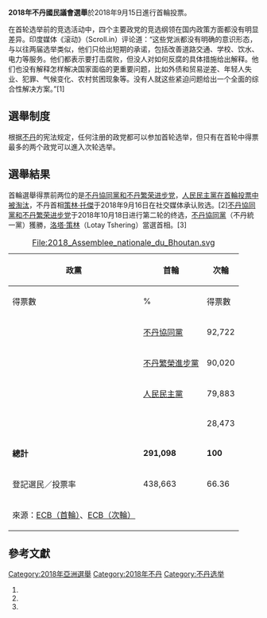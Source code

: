 **2018年不丹國民議會選舉**於2018年9月15日進行首輪投票。

在首轮选举前的竞选活动中，四个主要政党的竞选纲领在国内政策方面都没有明显差异。印度媒体《滚动》（Scroll.in）评论道：“这些党派都没有明确的意识形态，与以往两届选举类似，他们只给出短期的承诺，包括改善道路交通、学校、饮水、电力等服务。他们都表示要打击腐败，但没人对如何反腐的具体措施给出解释。他们也没有解释怎样解决国家面临的更重要问题，比如外债和贸易逆差、年轻人失业、犯罪、气候变化、农村贫困现象等。没有人就这些紧迫问题给出一个全面的综合性解决方案。”\[1\]

## 選舉制度

根据[不丹](../Page/不丹.md "wikilink")的宪法规定，任何注册的政党都可以参加首轮选举，但只有在首轮中得票最多的两个政党可以進入次轮选举。

## 選舉結果

首輪選舉得票前两位的是[不丹協同黨和](https://zh.wikipedia.org/wiki/不丹協同黨 "wikilink")[不丹繁荣进步党](../Page/不丹繁荣进步党.md "wikilink")，[人民民主黨在首輪投票中被淘汰](../Page/人民民主黨_\(不丹\).md "wikilink")，不丹首相[策林·托傑](../Page/策林·托傑.md "wikilink")于2018年9月16日在社交媒体承认败选。\[2\][不丹協同黨和](https://zh.wikipedia.org/wiki/不丹協同黨 "wikilink")[不丹繁荣进步党](../Page/不丹繁荣进步党.md "wikilink")于2018年10月18日进行第二轮的终选，[不丹協同黨](https://zh.wikipedia.org/wiki/不丹協同黨 "wikilink")（不丹統一黨）獲勝，[洛塔·策林](https://zh.wikipedia.org/wiki/洛塔·策林 "wikilink")（Lotay Tshering）當選首相。\[3\]

<table>
<caption><a href="https://zh.wikipedia.org/wiki/File:2018_Assemblee_nationale_du_Bhoutan.svg" title="fig:File:2018_Assemblee_nationale_du_Bhoutan.svg"><a href="File:2018_Assemblee_nationale_du_Bhoutan.svg">File:2018_Assemblee_nationale_du_Bhoutan.svg</a></a></caption>
<thead>
<tr class="header">
<th><p>政黨</p></th>
<th><p>首輪</p></th>
<th><p>次輪</p></th>
</tr>
</thead>
<tbody>
<tr class="odd">
<td><p>得票數</p></td>
<td><p>%</p></td>
<td><p>得票數</p></td>
</tr>
<tr class="even">
<td></td>
<td><p><a href="https://zh.wikipedia.org/wiki/不丹協同黨" title="wikilink">不丹協同黨</a></p></td>
<td><p>92,722</p></td>
</tr>
<tr class="odd">
<td></td>
<td><p><a href="https://zh.wikipedia.org/wiki/不丹繁榮進步黨" title="wikilink">不丹繁榮進步黨</a></p></td>
<td><p>90,020</p></td>
</tr>
<tr class="even">
<td></td>
<td><p><a href="../Page/人民民主黨_(不丹).md" title="wikilink">人民民主黨</a></p></td>
<td><p>79,883</p></td>
</tr>
<tr class="odd">
<td></td>
<td></td>
<td><p>28,473</p></td>
</tr>
<tr class="even">
<td><p><strong>總計</strong></p></td>
<td><p><strong>291,098</strong></p></td>
<td><p><strong>100</strong></p></td>
</tr>
<tr class="odd">
<td><p>登記選民／投票率</p></td>
<td><p>438,663</p></td>
<td><p>66.36</p></td>
</tr>
<tr class="even">
<td><p>來源：<a href="http://www.ecb.bt/?p=6217">ECB（首輪）</a>、<a href="http://results.ecb.bt/NAGE2018/">ECB（次輪）</a></p></td>
<td></td>
<td></td>
</tr>
</tbody>
</table>

## 參考文獻

[Category:2018年亞洲選舉](https://zh.wikipedia.org/wiki/Category:2018年亞洲選舉 "wikilink") [Category:2018年不丹](https://zh.wikipedia.org/wiki/Category:2018年不丹 "wikilink") [Category:不丹选举](https://zh.wikipedia.org/wiki/Category:不丹选举 "wikilink")

1.

2.
3.